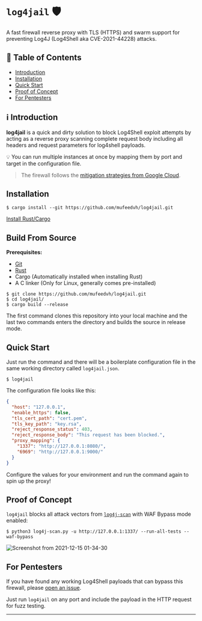 # `log4jail` 🛡️

A fast firewall reverse proxy with TLS (HTTPS) and swarm support for preventing Log4J (Log4Shell aka CVE-2021-44228) attacks.

## 📖 Table of Contents

- [Introduction](#%E2%84%B9%EF%B8%8F-introduction)
- [Installation](#installation)
- [Quick Start](#quick-start)
- [Proof of Concept](#proof-of-concept)
- [For Pentesters](#for-pentesters)

## ℹ️ Introduction

**log4jail** is a quick and dirty solution to block Log4Shell exploit attempts by acting as a reverse proxy scanning complete request body including all headers and request parameters for log4shell payloads.

💡 You can run multiple instances at once by mapping them by port and target in the configuration file.

> The firewall follows the [mitigation strategies from Google Cloud](https://cloud.google.com/blog/products/identity-security/recommendations-for-apache-log4j2-vulnerability).

## Installation

    $ cargo install --git https://github.com/mufeedvh/log4jail.git
    
[Install Rust/Cargo](https://rust-lang.org/tools/install)

## Build From Source

**Prerequisites:**

* [Git](https://git-scm.org/downloads)
* [Rust](https://rust-lang.org/tools/install)
* Cargo (Automatically installed when installing Rust)
* A C linker (Only for Linux, generally comes pre-installed)

```
$ git clone https://github.com/mufeedvh/log4jail.git
$ cd log4jail/
$ cargo build --release
```

The first command clones this repository into your local machine and the last two commands enters the directory and builds the source in release mode.

## Quick Start

Just run the command and there will be a boilerplate configuration file in the same working directory called `log4jail.json`.

    $ log4jail
    
The configuration file looks like this:    
    
```json
{
  "host": "127.0.0.1",
  "enable_https": false,
  "tls_cert_path": "cert.pem",
  "tls_key_path": "key.rsa",
  "reject_response_status": 403,
  "reject_response_body": "This request has been blocked.",
  "proxy_mapping": {
    "1337": "http://127.0.0.1:8080/",
    "6969": "http://127.0.0.1:9000/"
  }
}
```

Configure the values for your environment and run the command again to spin up the proxy!

## Proof of Concept

`log4jail` blocks all attack vectors from [`log4j-scan`](https://github.com/fullhunt/log4j-scan) with WAF Bypass mode enabled:

    $ python3 log4j-scan.py -u http://127.0.0.1:1337/ --run-all-tests --waf-bypass
    
![Screenshot from 2021-12-15 01-34-30](https://user-images.githubusercontent.com/26198477/146071752-2e105a65-aec5-4f67-81ea-8dd9caeff3a6.png)

## For Pentesters

If you have found any working Log4Shell payloads that can bypass this firewall, please [open an issue](https://github.com/mufeedvh/log4jail/issues/new).

Just run `log4jail` on any port and include the payload in the HTTP request for fuzz testing.

---
